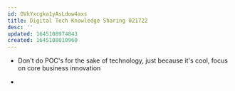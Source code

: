 ```yaml
---
id: OVkYxcgka1yAsLdow4axs
title: Digital Tech Knowledge Sharing 021722
desc: ''
updated: 1645108974843
created: 1645108010960
---
```


- Don't do POC's for the sake of technology, just because it's cool, focus on core business innovation

- 